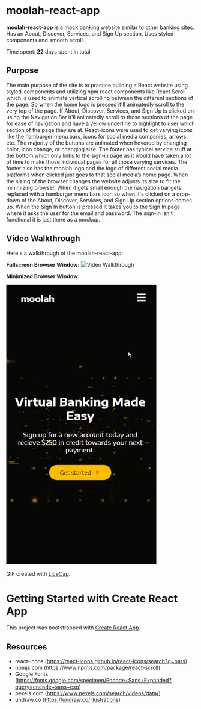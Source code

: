 # moolah-react-app

**moolah-react-app** is a mock banking website similar to other banking sites. Has an About, Discover, Services, and Sign Up section. Uses styled-components and smooth scroll. 

Time spent: **22** days spent in total

## Purpose
The main purpose of the site is to practice building a React website using styled-components and utilizing npm react components like React Scroll which is used to animate vertical scrolling between the different sections of the page. So when the home logo is pressed it'll animatedly scroll to the very top of the page. If About, Discover, Services, and Sign Up is clicked on using the Navigation Bar it'll animatedly scroll to those sections of the page for ease of navigation and have a yellow underline to highlight to user which section of the page they are at. React-icons were used to get varying icons like the hamburger menu bars, icons for social media companies, arrows, etc. The majority of the buttons are animated when hovered by changing color, icon change, or changing size. The footer has typical service stuff at the bottom which only links to the sign-in page as it would have taken a lot of time to make those individual pages for all those varying services. The footer also has the moolah logo and the logo of different social media platforms when clicked just goes to that social media’s home page. When the sizing of the browser changes the website adjusts its size to fit the minimizing browser. When it gets small enough the navigation bar gets replaced with a hamburger menu bars icon so when it's clicked on a drop-down of the About, Discover, Services, and Sign Up section options comes up. When the Sign In button is pressed it takes you to the Sign In page where it asks the user for the email and password. The sign-in isn't functional it is just there as a mockup.

## Video Walkthrough

Here's a walkthrough of the moolah-react-app:

**Fullscreen Browser Window:**
<img src='moolah.gif' title='Video Walkthrough' width='1500' alt='Video Walkthrough' />

**Minimized Browser Window:**

<img src='moolah2.gif' title='Video Walkthrough' width='400' alt='Video Walkthrough' />

GIF created with [LiceCap](http://www.cockos.com/licecap/).

# Getting Started with Create React App

This project was bootstrapped with [Create React App](https://github.com/facebook/create-react-app).

## Resources
- react-icons (https://react-icons.github.io/react-icons/search?q=bars)
- npmjs.com (https://www.npmjs.com/package/react-scroll)
- Google Fonts (https://fonts.google.com/specimen/Encode+Sans+Expanded?query=encode+sans+exp)
- pexels.com (https://www.pexels.com/search/videos/data/)
- undraw.co (https://undraw.co/illustrations)

